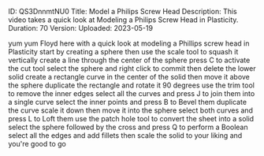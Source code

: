 ID: QS3DnnmtNU0
Title: Model a Philips Screw Head
Description: This video takes a quick look at Modeling a Philips Screw Head in Plasticity.
Duration: 70
Version: 
Uploaded: 2023-05-19

yum yum
Floyd here with a quick look at modeling
a Phillips screw head in Plasticity
start by creating a sphere then use the
scale tool to squash it vertically
create a line through the center of the
sphere press C to activate the cut tool
select the sphere and right click to
commit then delete the lower solid
create a rectangle curve in the center
of the solid then move it above the
sphere
duplicate the rectangle and rotate it 90
degrees
use the trim tool to remove the inner
edges
select all the curves and press J to
join them into a single curve
select the inner points and press B to
Bevel them
duplicate the curve scale it down then
move it into the sphere
select both curves and press L to Loft
them
use the patch hole tool to convert the
sheet into a solid select the sphere
followed by the cross
and press Q to perform a Boolean
select all the edges and add fillets
then scale the solid to your liking and
you're good to go